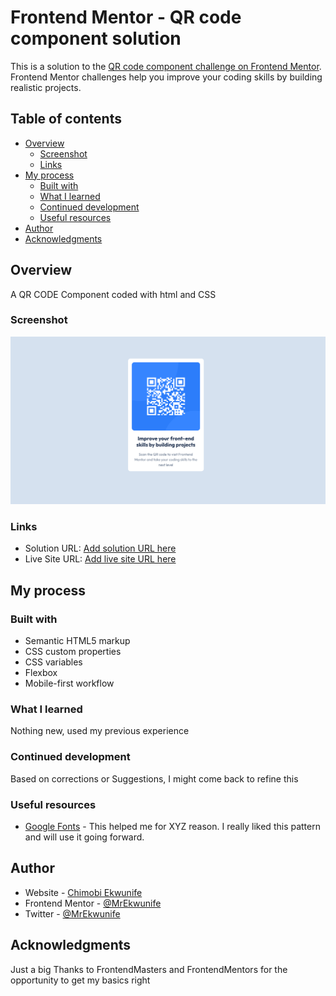 # Frontend Mentor - QR code component solution

This is a solution to the [QR code component challenge on Frontend Mentor](https://www.frontendmentor.io/challenges/qr-code-component-iux_sIO_H). Frontend Mentor challenges help you improve your coding skills by building realistic projects.

## Table of contents

- [Overview](#overview)
  - [Screenshot](#screenshot)
  - [Links](#links)
- [My process](#my-process)
  - [Built with](#built-with)
  - [What I learned](#what-i-learned)
  - [Continued development](#continued-development)
  - [Useful resources](#useful-resources)
- [Author](#author)
- [Acknowledgments](#acknowledgments)

## Overview

A QR CODE Component coded with html and CSS

### Screenshot

![](./images/screenshot-soln.png)

### Links

- Solution URL: [Add solution URL here](https://your-solution-url.com)
- Live Site URL: [Add live site URL here](https://your-live-site-url.com)

## My process

### Built with

- Semantic HTML5 markup
- CSS custom properties
- CSS variables
- Flexbox
- Mobile-first workflow

### What I learned

Nothing new, used my previous experience

### Continued development

Based on corrections or Suggestions, I might come back to refine this

### Useful resources

- [Google Fonts](https://www.fonts.google.com) - This helped me for XYZ reason. I really liked this pattern and will use it going forward.

## Author

- Website - [Chimobi Ekwunife](https://www.github.com/MrEkeunife)
- Frontend Mentor - [@MrEkwunife](https://www.frontendmentor.io/profile/MrEkwunife)
- Twitter - [@MrEkwunife](https://www.x.com/MrEkwunife)

## Acknowledgments

Just a big Thanks to FrontendMasters and FrontendMentors for the opportunity to get my basics right
